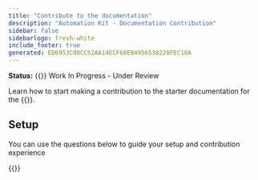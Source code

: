 ```yaml
---
title: "Contribute to the documentation"
description: "Automation Kit - Documentation Contribution"
sidebar: false
sidebarlogo: fresh-white
include_footer: true
generated: ED6953C08CC52AA14ECF68EB4956538220FEC18A
---
```


**Status:** {{<externalImage src="https://github.githubassets.com/images/icons/emoji/unicode/1f6a7.png" size="16x16" text="Construction Icon">}} Work In Progress - Under Review

Learn how to start making a contribution to the starter documentation for the {{<product-name>}}.

## Setup

You can use the questions below to guide your setup and contribution experience

{{<questions name="/content/en-gb/contribution/documentation.json" completed="Thank you for completing setup questions" showNavigationButtons="false" locale="en-gb">}}
